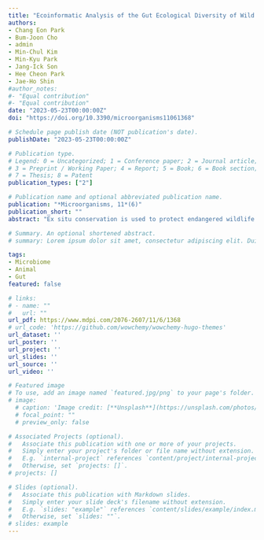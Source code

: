 ```yaml
---
title: "Ecoinformatic Analysis of the Gut Ecological Diversity of Wild and Captive Long-Tailed Gorals Using Improved ITS2 Region Primers to Support Their Conservation"
authors:
- Chang Eon Park
- Bum-Joon Cho
- admin
- Min-Chul Kim
- Min-Kyu Park
- Jang-Ick Son
- Hee Cheon Park
- Jae-Ho Shin
#author_notes:
#- "Equal contribution"
#- "Equal contribution"
date: "2023-05-23T00:00:00Z"
doi: "https://doi.org/10.3390/microorganisms11061368"

# Schedule page publish date (NOT publication's date).
publishDate: "2023-05-23T00:00:00Z"

# Publication type.
# Legend: 0 = Uncategorized; 1 = Conference paper; 2 = Journal article;
# 3 = Preprint / Working Paper; 4 = Report; 5 = Book; 6 = Book section;
# 7 = Thesis; 8 = Patent
publication_types: ["2"]

# Publication name and optional abbreviated publication name.
publication: "*Microorganisms, 11*(6)"
publication_short: ""
abstract: "Ex situ conservation is used to protect endangered wildlife. As captive and wild long-tailed gorals are known to be similar, individuals under ex situ conservation can be reintroduced into nature. However, there is no appropriate indicator to evaluate them. Here, we amplified the internal transcribed spacer 2 (ITS2) region and compared the gut ecological information (eco-information) of captive and wild long-tailed gorals. We validated the existing ITS86F and ITS4 universal primers using reference sequences of the National Center for Biotechnology Information (NCBI) and improved their matching rates. We compared the gut eco-information of captive and wild long-tailed gorals obtained through experiments using the improved primer pair and found that the gut ecological diversity of captive gorals was low. Based on this, we suggested that the gut eco-information can be used as an evaluation index before reintroducing captive long-tailed gorals. Furthermore, we identified four plant types from the gut eco-information of wild long-tailed gorals, which can be the additional food sources to enhance the reduced intestinal ecological diversity of the captive animals."

# Summary. An optional shortened abstract.
# summary: Lorem ipsum dolor sit amet, consectetur adipiscing elit. Duis posuere tellus ac convallis placerat. Proin tincidunt magna sed ex sollicitudin condimentum.

tags:
- Microbiome
- Animal
- Gut
featured: false

# links:
# - name: ""
#   url: ""
url_pdf: https://www.mdpi.com/2076-2607/11/6/1368
# url_code: 'https://github.com/wowchemy/wowchemy-hugo-themes'
url_dataset: ''
url_poster: ''
url_project: ''
url_slides: ''
url_source: ''
url_video: ''

# Featured image
# To use, add an image named `featured.jpg/png` to your page's folder. 
# image:
  # caption: 'Image credit: [**Unsplash**](https://unsplash.com/photos/jdD8gXaTZsc)'
  # focal_point: ""
  # preview_only: false

# Associated Projects (optional).
#   Associate this publication with one or more of your projects.
#   Simply enter your project's folder or file name without extension.
#   E.g. `internal-project` references `content/project/internal-project/index.md`.
#   Otherwise, set `projects: []`.
# projects: []

# Slides (optional).
#   Associate this publication with Markdown slides.
#   Simply enter your slide deck's filename without extension.
#   E.g. `slides: "example"` references `content/slides/example/index.md`.
#   Otherwise, set `slides: ""`.
# slides: example
---
```

